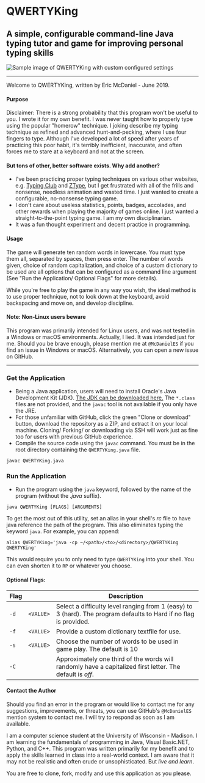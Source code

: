 # QWERTYKing
## A simple, configurable command-line Java typing tutor and game for improving personal typing skills

![Sample image of QWERTYKing with custom configured settings](https://i.imgur.com/AfsFeMy.png)

---

Welcome to QWERTYKing, written by Eric McDaniel - June 2019.

#### Purpose
Disclaimer: There is a strong probability that this program won't be useful to you. I wrote it for my own benefit. I was never taught how to properly type using the popular "homerow" technique. I joking describe my typing technique as refined and advanced hunt-and-pecking, where I use four fingers to type. Although I've developed a lot of speed after years of practicing this poor habit, it's terribly inefficient, inaccurate, and often forces me to stare at a keyboard and not at the screen.

#### But tons of other, better software exists. Why add another?
+ I've been practicing proper typing techniques on various other websites, e.g. [Typing Club](https://www.typingclub.com/sportal/) and [ZType](https://zty.pe/), but I get frustrated with all of the frills and nonsense, needless animation and wasted time. I just wanted to create a configurable, no-nonsense typing game.
+ I don't care about useless statistics, points, badges, accolades, and other rewards when playing the majority of games online. I just wanted a straight-to-the-point typing game. I am my own disciplinarian.
+ It was a fun thought experiment and decent practice in programming. 

#### Usage
The game will generate ten random words in lowercase. You must type them all, separated by spaces, then press enter. The number of words given, choice of random capitalization, and choice of a custom dictionary to be used are all options that can be configured as a command line argument (See "Run the Application/ Optional Flags" for more details). 

While you're free to play the game in any way you wish, the ideal method is to use proper technique, not to look down at the keyboard, avoid backspacing and move on, and develop discipline.

#### Note: Non-Linux users beware
This program was primarily intended for Linux users, and was not tested in a Windows or macOS environments. Actually, I lied. It was intended just for me. Should you be brave enough, please mention me at `@McDanielES` if you find an issue in Windows or macOS. Alternatively, you can open a new issue on GitHub.

---

### Get the Application
+ Being a Java application, users will need to install Oracle's Java Development Kit (JDK). [The JDK can be downloaded here.](http://www.oracle.com/technetwork/java/javase/downloads/index.html) The `*.class` files are not provided, and the `javac` tool is not available if you only have the JRE.
+ For those unfamiliar with GitHub, click the green "Clone or download" button, download the repository as a ZIP, and extract it on your local machine. Cloning/ Forking/ or downloading via SSH will work just as fine too for users with previous GitHub experience.
+ Compile the source code using the `javac` command. You must be in the root directory containing the `QWERTYKing.java` file.
```
javac QWERTYKing.java
```

### Run the Application
+ Run the program using the `java` keyword, followed by the name of the program (without the <i>.java</i> suffix).
```
java QWERTYKing [FLAGS] [ARGUMENTS]
```
To get the most out of this utility, set an alias in your shell's <i>rc</i> file to have java reference the path of the program. This also eliminates typing the keyword `java`. For example, you can append:
```
alias QWERTYKing='java -cp ~/<path>/<to>/<directory>/QWERTYKing QWERTYKing'
```
This would require you to only need to type `QWERTYKing` into your shell. You can even shorten it to `RP` or whatever you choose.

#### Optional Flags:
| Flag | | Description |
| --- | --- | --- |
| `-d` | `<VALUE>` | Select a difficulty level ranging from 1 (easy) to 3 (hard). The program defaults to Hard if no flag is provided.  |
| `-f` | `<VALUE>` | Provide a custom dictionary textfile for use. |
| `-s` | `<VALUE>` | Choose the number of words to be used in game play. The default is 10 |
| `-C` | | Approximately one third of the words will randomly have a capitalized first letter. The default is <i>off</i>. |


#### Contact the Author
Should you find an error in the program or would like to contact me for any suggestions, improvements, or threats, you can use GitHub's `@McDanielES` mention system to contact me. I will try to respond as soon as I am available.

I am a computer science student at the University of Wisconsin - Madison. I am learning the fundamentals of programming in Java, Visual Basic.NET, Python, and C++. This program was written primarily for my benefit and to apply the skills learned in class into a real-world context. I am aware that it may not be realistic and often crude or unsophisticated. But <i>live and learn</i>.

You are free to clone, fork, modify and use this application as you please.